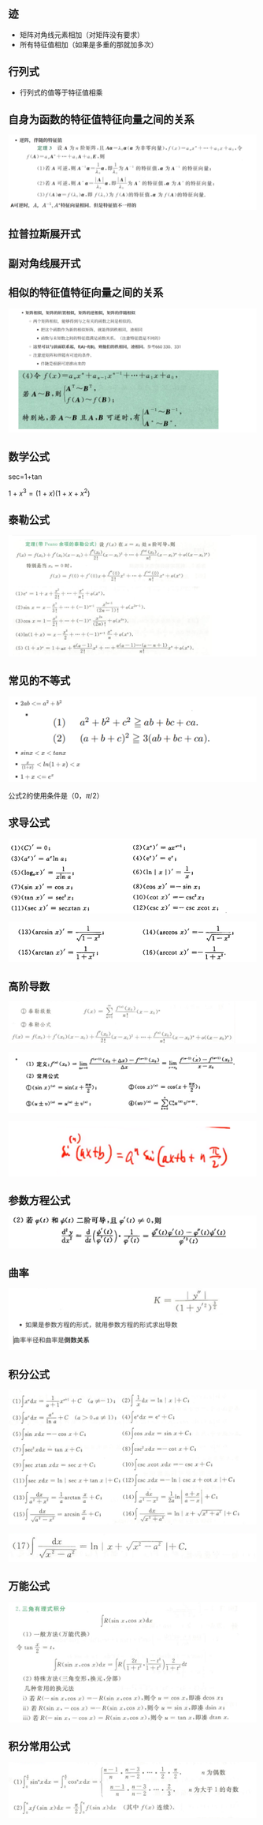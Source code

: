 ## 迹

+ 矩阵对角线元素相加（对矩阵没有要求）
+ 所有特征值相加（如果是多重的那就加多次）

## 行列式

+ 行列式的值等于特征值相乘

## 自身为函数的特征值特征向量之间的关系

![image-20220830173120191](https://raw.githubusercontent.com/Alemdx/pic-bed/master/math2/image-20220830173120191.png)

## 拉普拉斯展开式

## 副对角线展开式

## 相似的特征值特征向量之间的关系

![image-20220830173254952](https://raw.githubusercontent.com/Alemdx/pic-bed/master/math2/image-20220830173254952.png)

## 数学公式

sec=1+tan

$1+x^3=(1+x)(1+x+x^2)$

## 泰勒公式

![image-20220922103106705](https://raw.githubusercontent.com/Alemdx/pic-bed/master/math3/image-20220922103106705.png)

## 常见的不等式

![image-20220922103154543](https://raw.githubusercontent.com/Alemdx/pic-bed/master/math3/image-20220922103154543.png)

公式2的使用条件是（0，$\pi/2$）

## 求导公式

![image-20220829185012360](https://raw.githubusercontent.com/Alemdx/pic-bed/master/math3/image-20220829185012360.png)

![image-20220829185029140](https://raw.githubusercontent.com/Alemdx/pic-bed/master/math3/image-20220829185029140.png)

## 高阶导数

![image-20220922103450215](https://raw.githubusercontent.com/Alemdx/pic-bed/master/math3/image-20220922103450215.png)

![image-20220922103319370](https://raw.githubusercontent.com/Alemdx/pic-bed/master/math3/image-20220922103319370.png)

![image-20220922103333857](https://raw.githubusercontent.com/Alemdx/pic-bed/master/math3/image-20220922103333857.png)

## 参数方程公式

![image-20220922103411279](https://raw.githubusercontent.com/Alemdx/pic-bed/master/math3/image-20220922103411279.png)

## 曲率

![image-20220922103527590](https://raw.githubusercontent.com/Alemdx/pic-bed/master/math3/image-20220922103527590.png)

## 积分公式

![image-20220924142808194](https://raw.githubusercontent.com/Alemdx/pic-bed/master/math3/image-20220924142808194.png)

![image-20220924142904373](https://raw.githubusercontent.com/Alemdx/pic-bed/master/math3/image-20220924142904373.png)

## 万能公式

![image-20220924144650270](https://raw.githubusercontent.com/Alemdx/pic-bed/master/math3/image-20220924144650270.png)

## 积分常用公式

![image-20220929155435325](https://raw.githubusercontent.com/Alemdx/pic-bed/master/math3/image-20220929155435325.png)